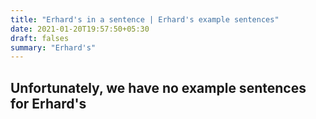 ```yaml
---
title: "Erhard's in a sentence | Erhard's example sentences"
date: 2021-01-20T19:57:50+05:30
draft: falses
summary: "Erhard's"
---
```

## Unfortunately, we have no example sentences for Erhard's                 
